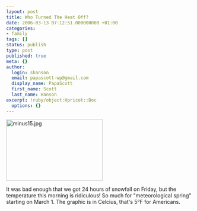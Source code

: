 ```yaml
---
layout: post
title: Who Turned The Heat Off?
date: 2006-03-13 07:12:51.000000000 +01:00
categories:
- family
tags: []
status: publish
type: post
published: true
meta: {}
author:
  login: shanson
  email: papascott-wp@gmail.com
  display_name: PapaScott
  first_name: Scott
  last_name: Hanson
excerpt: !ruby/object:Hpricot::Doc
  options: {}
---
```

<p><img src="http://www.papascott.de/wordpress/wp-content/uploads/2006/03//minus15.jpg" border="0" height="165" width="260" alt="minus15.jpg" /></p>
<p>It was bad enough that we got 24 hours of snowfall on Friday, but the temperature this morning is ridiculous! So much for "meteorological spring" starting on March 1. The graphic is in Celcius, that's 5&deg;F for Americans.</p>
